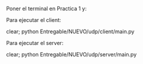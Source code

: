 Poner el terminal en Practica 1 y:

Para ejecutar el client:

clear; python Entregable/NUEVO/udp/client/main.py

Para ejecutar el server:

clear; python Entregable/NUEVO/udp/server/main.py
